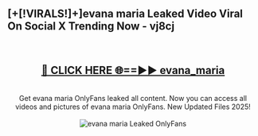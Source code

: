 <h2>[+[!VIRALS!]+]evana maria Leaked Video Viral On Social X Trending Now - vj8cj</h2>
<br>
<div align="center">
<h2><a href="https://libra.edu.pl?evana_maria" rel="nofollow">🔴 CLICK HERE 🌐==►► evana_maria</a></h2>
<br>
Get evana maria OnlyFans leaked all content. Now you can access all videos and pictures of evana maria OnlyFans. New Updated Files 2025!
<br>
<br>
<a href="https://libra.edu.pl?evana_maria" rel="nofollow" data-target="animated-image.originalLink"><img src="https://i.ibb.co.com/WyWwxjT/player-gif2.gif" alt="evana maria Leaked OnlyFans" style="max-width: 100%; display: inline-block;" data-target="animated-image.originalImage"></a>
</div>
<br>